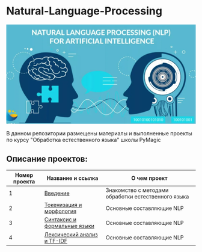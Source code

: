 # Natural-Language-Processing

![Image](NLP_AI.png)

В данном репозитории размещены материалы и выполненные проекты по курсу "Обработка естественного языка" школы PyMagic

## Описание проектов:
| Номер проекта | Название и ссылка | О чем проект                                                     |
|---------------|-------------------|------------------------------------------------------------------|
|1              |[Введение](https://github.com/AlexeyK12/Natural-Language-Processing/blob/main/1_Введение.ipynb)|Знакомство с методами обработки естественного языка|
|2              |[Токенизация и морфология](https://github.com/AlexeyK12/Natural-Language-Processing/blob/main/2_Токенизация_и_морфология.ipynb)|Основные составляющие NLP|
|3              |[Синтаксис и формальные языки](https://github.com/AlexeyK12/Natural-Language-Processing/blob/main/3_Синтаксис_и_формальные_языки.ipynb)|Основные составляющие NLP|
|4              |[Лексический анализ и TF-IDF](https://github.com/AlexeyK12/Natural-Language-Processing/blob/main/4_Лексический_анализ_и_TF_IDF.ipynb)|Основные составляющие NLP|

